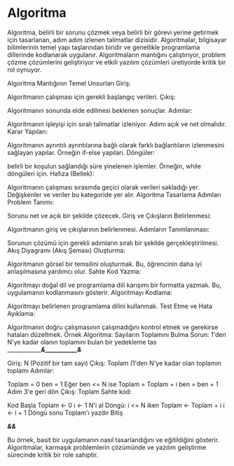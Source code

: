 # Algoritma

Algoritma, belirli bir sorunu çözmek veya belirli bir görevi yerine getirmek için tasarlanan, adım adım izlenen talimatlar dizisidir. Algoritmalar, bilgisayar bilimlerinin temel yapı taşlarından biridir ve genellikle programlama dillerinde kodlanarak uygulanır. Algoritmaların mantığını çalıştırıyor, problem çözme çözümlerini geliştiriyor ve etkili yazılım çözümleri üretiyorde kritik bir rol oynuyor.

Algoritma Mantığının Temel Unsurları
Giriş:

Algoritmanın çalışması için gerekli başlangıç ​​verileri.
Çıkış:

Algoritmanın sonunda elde edilmesi beklenen sonuçlar.
Adımlar:

Algoritmanın işleyişi için sıralı talimatlar izleniyor. Adımı açık ve net olmalıdır.
Karar Yapıları:

Algoritmanın ayrıntılı ayrıntılarına bağlı olarak farklı bağlantıların izlenmesini sağlayan yapılar. Örneğin if-else yapıları.
Döngüler:

belirli bir koşulun sağlandığı süre yinelenen işlemler. Örneğin, while döngüleri için.
Hafıza (Bellek):

Algoritmanın çalışması sırasında geçici olarak verileri sakladığı yer. Değişkenler ve veriler bu kategoride yer alır.
Algoritma Tasarlama Adımları
Problem Tanımı:

Sorunu net ve açık bir şekilde çözecek.
Giriş ve Çıkışların Belirlenmesi:

Algoritmanın giriş ve çıkışlarının belirlenmesi.
Adımların Tanımlanması:

Sorunun çözümü için gerekli adımların sıralı bir şekilde gerçekleştirilmesi.
Akış Diyagramı (Akış Şeması) Oluşturma:

Algoritmanın görsel bir temsilini oluşturmak. Bu, öğrencinin daha iyi anlaşılmasına yardımcı olur.
Sahte Kod Yazma:

Algoritmayı doğal dil ve programlama dili karışımı bir formatta yazmak. Bu, uygulamanın kodlanmasını gösterir.
Algoritmayı Kodlama:

Algoritmayı belirlenen programlama dilini kullanmak.
Test Etme ve Hata Ayıklama:

Algoritmanın doğru çalışmasının çalışmadığını kontrol etmek ve gerekirse hataları düzeltmek.
Örnek Algoritma: Sayıların Toplamını Bulma
Sorun: 1'den N'ye kadar olanın toplamını bulan bir yedekleme tas
___________________&___________&_______



Giriş: N (Pozitif bir tam sayı)
Çıkış: Toplam (1'den N'ye kadar olan toplamın toplamı
Adımlar:

Toplam = 0
ben = 1
Eğer ben <= N ise
Toplam = Toplam + i
ben = ben + 1
Adım 3'e geri dön
Çıkış: Toplam
Sahte kod:




Kod
Başla
  Toplam <- 0
  i <- 1
  N'i al
  Döngü: i <= N iken
    Toplam <- Toplam + i
    i <- i + 1
  Döngü sonu
  Toplam'ı yazdır
Bitiş







___________________&__________&_________

Bu örnek, basit bir uygulamanın nasıl tasarlandığını ve eğitildiğini gösterir. Algoritmalar, karmaşık problemlerin çözümünde ve yazılım geliştirme sürecinde kritik bir role sahiptir.

